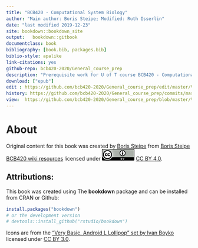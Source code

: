 ```yaml
--- 
title: "BCB420 - Computational System Biology"
author: "Main author: Boris Steipe; Modified: Ruth Isserlin"
date: "last modified 2019-12-23"
site: bookdown::bookdown_site
output:   bookdown::gitbook
documentclass: book
bibliography: [book.bib, packages.bib]
biblio-style: apalike
link-citations: yes
github-repo: bcb420-2020/General_course_prep
description: "Prerequisite work for U of T course BCB420 - Computational System Biology"
download: ["epub"]
edit : https://github.com/bcb420-2020/General_course_prep/edit/master/%s
history: https://github.com/bcb420-2020/General_course_prep/commits/master/%s
view:  https://github.com/bcb420-2020/General_course_prep/blob/master/%s
---
```


# About

Original content for this book was created by [Boris Steipe](http://biochemistry.utoronto.ca/person/boris-steipe/) from [Boris Steipe BCB420 wiki resources](http://steipe.biochemistry.utoronto.ca/abc/index.php/Computational_Systems_Biology_Main_Page) licensed under ![](images/cc_icon.png) [CC BY 4.0](https://creativecommons.org/licenses/by/4.0/). 

## Attributions:

This book was created using The **bookdown** package and can be installed from CRAN or Github:


```r
install.packages("bookdown")
# or the development version
# devtools::install_github("rstudio/bookdown")
```

Icons are from the [“Very Basic. Android L Lollipop” set by Ivan Boyko](https://www.iconfinder.com/iconsets/very-basic-android-l-lollipop) licensed under [CC BY 3.0](https://creativecommons.org/licenses/by/3.0/). 



